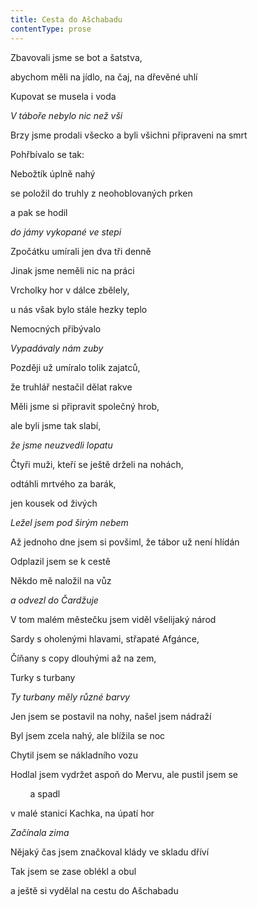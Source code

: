 ```yaml
---
title: Cesta do Ašchabadu
contentType: prose
---
```


Zbavovali jsme se bot a šatstva,

abychom měli na jídlo, na čaj, na dřevěné uhlí

Kupovat se musela i voda

_V táboře nebylo nic než vši_

  

Brzy jsme prodali všecko a byli všichni připraveni na smrt

Pohřbívalo se tak:

Nebožtík úplně nahý

se položil do truhly z neohoblovaných prken

a pak se hodil

_do jámy vykopané ve stepi_

  

Zpočátku umírali jen dva tři denně

Jinak jsme neměli nic na práci

Vrcholky hor v dálce zbělely,

u nás však bylo stále hezky teplo

Nemocných přibývalo

_Vypadávaly nám zuby_

  

Později už umíralo tolik zajatců,

že truhlář nestačil dělat rakve

Měli jsme si připravit společný hrob,

ale byli jsme tak slabí,

_že jsme neuzvedli lopatu_

  

Čtyři muži, kteří se ještě drželi na nohách,

odtáhli mrtvého za barák,

jen kousek od živých

_Ležel jsem pod širým nebem_

  

Až jednoho dne jsem si povšiml, že tábor už není hlídán

Odplazil jsem se k cestě

Někdo mě naložil na vůz

_a odvezl do Čardžuje_

  

V tom malém městečku jsem viděl všelijaký národ

Sardy s oholenými hlavami, střapaté Afgánce,

Číňany s copy dlouhými až na zem,

Turky s turbany

_Ty turbany měly různé barvy_

  

Jen jsem se postavil na nohy, našel jsem nádraží

Byl jsem zcela nahý, ale blížila se noc

Chytil jsem se nákladního vozu

Hodlal jsem vydržet aspoň do Mervu, ale pustil jsem se

        a spadl

v malé stanici Kachka, na úpatí hor

_Začínala zima_

  

Nějaký čas jsem značkoval klády ve skladu dříví

Tak jsem se zase oblékl a obul

a ještě si vydělal na cestu do Ašchabadu
